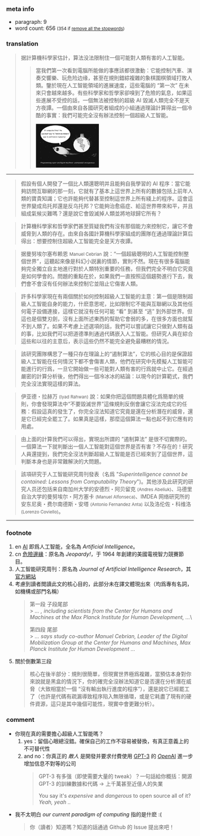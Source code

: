 ### meta info

- paragraph: 9
- word count: 656 <small>(354 if [remove all the stopwords](https://tools.fromdev.com/remove-stopwords-online.html))</small>

### translation

> 据計算機科學家估計，算法没法限制住一個可能對人類有害的人工智能。
>
> > 當我們第一次看到電腦所能做的事應該都很激動：它能控制汽車、演奏交響樂、玩危险边缘，甚至在規則錯綜複雜的象棋圍棋領域打敗人類。鑒於現在人工智能領域的進展速度，這些電腦的 “第一次” 在未來只會越來越多。有些科學家和哲學家卻嗅到了危險的氣息，如果這些進展不受控的話，一個無法被控制的超級 AI 毀滅人類完全不是天方夜譚。一個由來自各國研究者組成的小組通過理論計算得出一個冷酷的事實：我們可能完全沒有辦法控制一個超級人工智能。
> >
> > <img src="./images/005_merely_giving_AI_noble_goals_are_not_enough.jpg" height="auto" width="40%" margin="auto" alt="Endowing AI with noble goals may not prevent unintended consequences. Art by Iyad Rahwan">

---

> 假設有個人開發了一個比人類還聰明并且能夠自我學習的 AI 程序：當它能夠訪問互聯網的那一刻，它就有了基本上這世界上所有的數據包括上前年人類的寶貴知識；它也許能夠代替甚至控制這世界上所有綫上的程序。這會這世界變成烏托邦還是反乌托邦？它能夠治愈癌症、給這世界帶來和平，并且組成氣候災難嗎？還是說它會毀滅掉人類並將地球歸它所有？

> 計算機科學家和哲學家們甚至質疑我們有沒有那個能力來控制它，讓它不會威脅到人類的存在。由來自各國計算機科學家組成的團隊在通過理論計算后得出：想要控制住超級人工智能完全是天方夜譚。

> 据曼努埃尔塞布赖恩 <small>Manuel Cebrian</small> 說：“一個超級聰明的人工智能控制整個世界”，這聽起來像是科幻小説裏的情節，實則不然。現在有很多電腦能夠完全獨立自主地進行對於人類特別重要的任務，但我們完全不明白它究竟是如何學會的。問題的重點在於，如果我們一直按照這個趨勢進行下去，我們會不會沒有任何辦法來控制它並阻止它傷害人類。

> 許多科學家現在有兩個關於如何控制超級人工智能的主意：第一個是限制超級人工智能自身的能力，什麽意思呢，比如限制它不能與互聯網以及其他任何電子設備連接，這樣它就沒有任何可能 “看” 到甚至 “逃” 到外部世界。但這也是個雙刃劍，沒有上面所述東西的幫助它會弱的多，在很多方面也就幫不到人類了。如果不考慮上述選項的話，我們可以嘗試讓它只做對人類有益的事，比如我們可以把道德準則通過代碼嵌入人工智能。但研究人員在綜合這些和以往的主意后，表示這些仍然不能完全避免最糟糕的情況。

> 該研究團隊構思了一種只存在理論上的“遏制算法”，它的核心目的是保證超級人工智能在任何情況下都不會傷害人類，他們在研究中先模擬人工智能可能進行的行爲，一旦它開始做一些可能對人類有害的行爲就中止它。在經過嚴密的計算分析後，他們得出一個冷冰冰的結論：以現今的計算範式，我們完全沒法實現這樣的算法。

> 伊亚德・拉赫万 <small>(Iyad Rahwan)</small> 說：如果你把這個問題具體化爲簡單的規則，你會發現算法中“不要毀滅世界”這條規則反倒會讓它沒法完成它的任務：假設這真的發生了，你完全沒法知道它究竟是還在分析潛在的威脅，還是它已經完全罷工了。如果真是這樣，那麼這個算法一點也起不到它應有的用處。

> 由上面的計算我們可以得出，實現出所謂的 ”遏制算法” 是很不切實際的。一個算法一下就判斷出一個人工智能對這個世界是否有害？不存在的！研究人員還提到，我們完全沒法判斷超級人工智能是否已經來到了這個世界，這判斷本身也是非常難解決的大問題。

> 該項研究于人工智能研究周刊發表（名爲 "_Superintelligence cannot be contained: Lessons from Computability Theory_")。其他涉及此研究的研究人员还包括来自南加州大学的安德烈・阿贝留克 <small>(Andres Abeliuk)</small>、马德里自治大学的曼努埃尔・阿方塞卡 <small>(Manuel Alfonseca)</small>、IMDEA 网络研究所的安东尼奥・费尔南德斯・安塔 <small>(Antonio Fernandez Anta)</small> 以及洛伦佐・科维洛 <small>(Lorenzo Coviello)</small>。

---

### footnote

1. en [AI](https://en.wikipedia.org/wiki/Artificial_intelligence) 即爲人工智能，全名為 _Artificial Intelligence_。
2. cn [危險邊緣](https://zh.wikipedia.org/wiki/%E5%8D%B1%E9%99%A9%E8%BE%B9%E7%BC%98)：原名為 _Jeopardy!_，于 1964 年創建的美國電視智力競賽節目。
3. 人工智能研究周刊：原名為 _Journal of Artificial Intelligence Research_，其[官方網站](https://www.jair.org/index.php/jair)
4. 考慮到讀者閲讀此文的核心目的，此部分未在譯文體現出來（均爲專有名詞，如機構或部門名稱）
   > 第一段 子段尾部<br> > _... , including scientists from the Center for Humans and Machines at the Max Planck Institute for Human Development, ..._\
   >
   > 第四段 尾部<br> > _... says study co-author Manuel Cebrian, Leader of the Digital Mobilization Group at the Center for Humans and Machines, Max Planck Institute for Human Development ..._
5. 關於倒數第三段
   > 核心在後半部分：規則很簡單，但現實世界極爲複雜，當預估本身對你來說就是黑盒的情況下，你的確完全沒辦法知道它是否還在分析潛在威脅（大致相當於一個 “沒有輸出執行進度的程序”），還是說它已經罷工了（也許是代碼有疏漏導致程序陷入無限循環，或是它耗盡了現有的硬件資源，這只是其中幾個可能性，現實中會更難分析）。

### comment

- 你現在真的需要擔心超級人工智能嗎？
  1. yes：留個心眼總沒錯。確保自己的工作不容易被替換，有真正意義上的不可替代性
  2. and no：你真正的 _敵人_ 是開發并要求付費使用 [GPT-3](https://en.wikipedia.org/wiki/GPT-3) 的 [*Open*AI](https://en.wikipedia.org/wiki/OpenAI) 進一步增加信息不對等的公司
     > GPT-3 有多强（即使需要大量的 tweak）？一句話給你概括：開源 GPT-3 的訓練數據和代碼 → 上千萬甚至近億人的失業
     >
     > You say it's _expensive_ and _dangerous_ to open source all of it? _Yeah, yeah .._
- 我不太明白 _our current paradigm of computing_ 指的是什麽 :(
  > 你（讀者）知道嗎？知道的話通過 Github 的 Issue 提出來吧！
